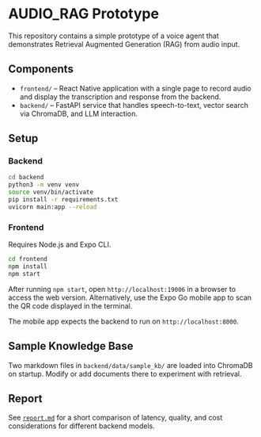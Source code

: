 # AUDIO_RAG Prototype

This repository contains a simple prototype of a voice agent that demonstrates
Retrieval Augmented Generation (RAG) from audio input.

## Components

- `frontend/` – React Native application with a single page to record audio and
  display the transcription and response from the backend.
- `backend/` – FastAPI service that handles speech-to-text, vector search via
  ChromaDB, and LLM interaction.

## Setup

### Backend

```bash
cd backend
python3 -m venv venv
source venv/bin/activate
pip install -r requirements.txt
uvicorn main:app --reload
```

### Frontend

Requires Node.js and Expo CLI.

```bash
cd frontend
npm install
npm start
```
After running `npm start`, open `http://localhost:19006` in a browser to access the web version. Alternatively, use the Expo Go mobile app to scan the QR code displayed in the terminal.

The mobile app expects the backend to run on `http://localhost:8000`.

## Sample Knowledge Base

Two markdown files in `backend/data/sample_kb/` are loaded into ChromaDB on
startup. Modify or add documents there to experiment with retrieval.

## Report

See [`report.md`](report.md) for a short comparison of latency, quality, and
cost considerations for different backend models.

